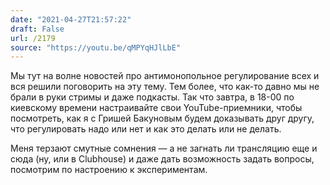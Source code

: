 ```yaml
---
date: "2021-04-27T21:57:22"
draft: False
url: /2179
source: "https://youtu.be/qMPYqHJlLbE"
---
```


Мы тут на волне новостей про антимонопольное регулирование всех и вся решили поговорить на эту тему. Тем более, что как-то давно мы не брали в руки стримы и даже подкасты. Так что завтра, в 18-00 по киевскому времени настраивайте свои YouTube-приемники, чтобы посмотреть, как я с Гришей Бакуновым будем доказывать друг другу, что регулировать надо или нет и как это делать или не делать.

Меня терзают смутные сомнения — а не загнать ли трансляцию еще и сюда (ну, или в Clubhouse) и даже дать возможность задать вопросы, посмотрим по настроению к экспериментам.
